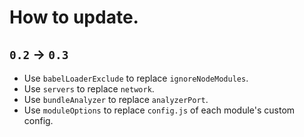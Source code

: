 # How to update.

## `0.2` -> `0.3`

- Use `babelLoaderExclude` to replace `ignoreNodeModules`. 
- Use `servers` to replace `network`. 
- Use `bundleAnalyzer` to replace `analyzerPort`.
- Use `moduleOptions` to replace `config.js` of each module's custom config. 
